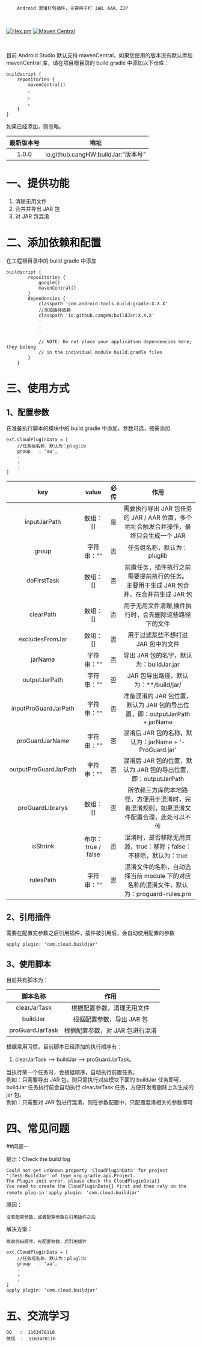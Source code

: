<br/>

```
    Android 混淆打包插件，主要用于打 JAR、AAR、ZIP
```

<br/>

[![Hex.pm](https://img.shields.io/hexpm/l/plug.svg)](https://www.apache.org/licenses/LICENSE-2.0) [![Maven Central](https://img.shields.io/maven-central/v/io.github.cangHW/buildJar.svg?label=Maven%20Central)](https://search.maven.org/search?q=g:%22io.github.cangHW%22%20AND%20a:%22buildJar%22)

<br/>

目前 Android Studio 默认支持 mavenCentral，如果您使用的版本没有默认添加 mavenCentral 库，请在项目根目录的 build.gradle 中添加以下仓库：

    buildscript {
        repositories {
            mavenCentral()
            。
            。
            。
        }
    }

如果已经添加，则忽略。
<br/>

| 最新版本号 | 地址 |
| :--: | :--: |
| 1.0.0 | io.github.cangHW:buildJar:"版本号" |

# 一、提供功能

1. 清除无用文件
2. 合并并导出 JAR 包
3. 对 JAR 包混淆

# 二、添加依赖和配置

在工程根目录中的 build.gradle 中添加

    buildscript {
            repositories {
                google()
                mavenCentral()
            }
            dependencies {
                classpath 'com.android.tools.build:gradle:X.X.X'
                //添加插件依赖
                classpath 'io.github.cangHW:buildJar:X.X.X'
                .
                .
                .
        
                // NOTE: Do not place your application dependencies here; they belong
                // in the individual module build.gradle files
            }
        }
        
# 三、使用方式      

## 1、配置参数
在准备执行脚本的模块中的 build.gradle 中添加，参数可选，按需添加

    ext.CloudPluginData = [
        //任务组名称，默认为：pluglib
        group   : 'aa',
        .
        .
        .
    ]
    
| key | value | 必传 | 作用 |
| :--: | :--: | :--: | :--: |
| inputJarPath | 数组：[] | 是 | 需要执行导出 JAR 包任务的 JAR / AAR 位置，多个地址会触发合并操作，最终只会生成一个 JAR |
| group | 字符串："" | 否 | 任务组名称，默认为：pluglib |
| doFirstTask | 数组：[] | 否 | 前置任务，插件执行之前需要提前执行的任务。</br> 主要用于生成 JAR 包合并，在合并前生成 JAR 包 |
| clearPath | 数组：[] | 否 | 用于无用文件清理,插件执行时，会先删除这些路径下的文件 |
| excludesFromJar | 数组：[] | 否 | 用于过滤某些不想打进 JAR 包中的文件 |
| jarName | 字符串："" | 否 | 导出 JAR 包的名字，默认为：buildJar.jar |
| outputJarPath | 字符串："" | 否 | JAR 包导出路径，默认为：**/build/jar/ |
| inputProGuardJarPath | 字符串："" | 否 | 准备混淆的 JAR 包位置，默认为 JAR 包的导出位置，即：outputJarPath + jarName |
| proGuardJarName | 字符串："" | 否 | 混淆后 JAR 包的名称，默认为：jarName + '-ProGuard.jar' |
| outputProGuardJarPath | 字符串："" | 否 | 混淆后 JAR 包的位置，默认为 JAR 包的导出位置，即：outputJarPath |
| proGuardLibrarys | 数组：[] | 否 | 所依赖三方库的本地路径，方便用于混淆时，完善混淆规则，如果混淆文件配置合理，此处可以不传 |
| isShrink | 布尔：true / false | 否 | 混淆时，是否移除无用资源，true：移除；false：不移除，默认为：true |
| rulesPath | 字符串："" | 否 | 混淆文件的名称，自动选择当前 module 下的对应名称的混淆文件，默认为：proguard-rules.pro |

## 2、引用插件
需要在配置完参数之后引用插件，插件被引用后，会自动使用配置的参数

    apply plugin: 'com.cloud.buildjar'

## 3、使用脚本
目前共有脚本为：

| 脚本名称 | 作用 |
| :--: | :--: |
| clearJarTask | 根据配置参数，清理无用文件 |
| buildJar | 根据配置参数，导出 JAR 包 |
| proGuardJarTask | 根据配置参数，对 JAR 包进行混淆 |

根据常用习惯，目前脚本已经添加的执行顺序有：
</br>

1. clearJarTask ——> buildJar ——> proGuardJarTask。

当执行某一个任务时，会根据顺序，自动执行前置任务。</br>
例如：只需要导出 JAR 包，则只需执行对应模块下面的 buildJar 任务即可，buildJar 任务执行前会自动执行 clearJarTask 任务，方便开发者删除上次生成的 jar 包。
</br>
例如：只需要对 JAR 包进行混淆，则在参数配置中，只配置混淆相关的参数即可

# 四、常见问题

##问题一

提示：Check the build log

    Could not get unknown property 'CloudPluginData' for project ':Test:BuildJar' of type org.gradle.api.Project.
    The Plugin init error, please check the CloudPluginData{}
    You need to create the CloudPluginData{} first and then rely on the remote plug-in：apply plugin: 'com.cloud.buildjar'

原因：
    
    没有配置参数，或者配置参数在引用插件之后
    
解决方案：
    
    修改代码顺序，先配置参数，后引用插件
    
    ext.CloudPluginData = [
        //任务组名称，默认为：pluglib
        group   : 'aa',
        .
        .
        .
    ]
    apply plugin: 'com.cloud.buildjar'

# 五、交流学习

    QQ   :  1163478116
    微信  :  1163478116